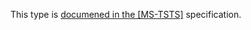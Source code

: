 This type is [documened in the [MS-TSTS]](https://learn.microsoft.com/en-us/openspecs/windows_protocols/ms-tsts/4e0d193c-1b74-4ba0-98cc-33255405b3a5) specification.
